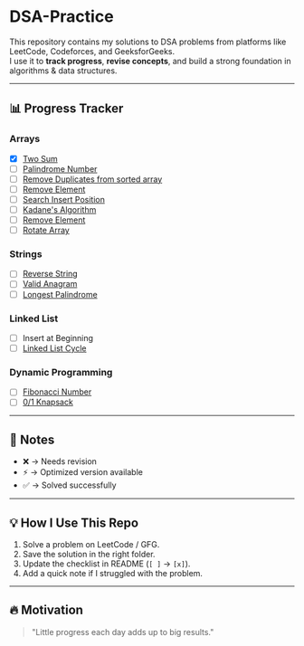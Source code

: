 # DSA-Practice

This repository contains my solutions to DSA problems from platforms like LeetCode, Codeforces, and GeeksforGeeks.  
I use it to **track progress**, **revise concepts**, and build a strong foundation in algorithms & data structures.  

---

## 📊 Progress Tracker

### Arrays
- [x] [Two Sum](https://leetcode.com/problems/two-sum/)
- [ ] [Palindrome Number](https://leetcode.com/problems/palindrome-number/description/)
- [ ] [Remove Duplicates from sorted array](https://leetcode.com/problems/remove-duplicates-from-sorted-array/description/?envType=problem-list-v2&envId=array)
- [ ] [Remove Element](https://leetcode.com/problems/remove-element/?envType=problem-list-v2&envId=array)
- [ ] [Search Insert Position](https://leetcode.com/problems/search-insert-position/?envType=problem-list-v2&envId=array)
- [ ] [Kadane's Algorithm](https://leetcode.com/problems/maximum-subarray/)
- [ ] [Remove Element](https://leetcode.com/problems/remove-element/description/?envType=problem-list-v2&envId=array)
- [ ] [Rotate Array](https://leetcode.com/problems/rotate-array/)

### Strings
- [ ] [Reverse String](https://leetcode.com/problems/reverse-string/)
- [ ] [Valid Anagram](https://leetcode.com/problems/valid-anagram/)
- [ ] [Longest Palindrome](https://leetcode.com/problems/longest-palindrome/)

### Linked List
- [ ] Insert at Beginning
- [ ] [Linked List Cycle](https://leetcode.com/problems/linked-list-cycle/)

### Dynamic Programming
- [ ] [Fibonacci Number](https://leetcode.com/problems/fibonacci-number/)
- [ ] [0/1 Knapsack](https://www.geeksforgeeks.org/0-1-knapsack-problem-dp-10/)

---

## 📝 Notes
- ❌ → Needs revision  
- ⚡ → Optimized version available  
- ✅ → Solved successfully  

---

## 💡 How I Use This Repo
1. Solve a problem on LeetCode / GFG.  
2. Save the solution in the right folder.  
3. Update the checklist in README (`[ ]` → `[x]`).  
4. Add a quick note if I struggled with the problem.  

---

## 🔥 Motivation
> "Little progress each day adds up to big results."

